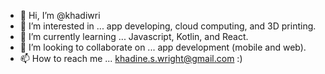 - 👋 Hi, I’m @khadiwri
- 👀 I’m interested in ... app developing, cloud computing, and 3D printing.
- 🌱 I’m currently learning ... Javascript, Kotlin, and React.
- 💞️ I’m looking to collaborate on ... app development (mobile and web).
- 📫 How to reach me ... khadine.s.wright@gmail.com :)

<!---
khadiwri/khadiwri is a ✨ special ✨ repository because its `README.md` (this file) appears on your GitHub profile.
You can click the Preview link to take a look at your changes.
--->

